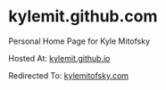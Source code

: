 kylemit.github.com
==================

Personal Home Page for Kyle Mitofsky

Hosted At:     [kylemit.github.io]([kylemit.github.io])

Redirected To: [kylemitofsky.com](kylemitofsky.com)
